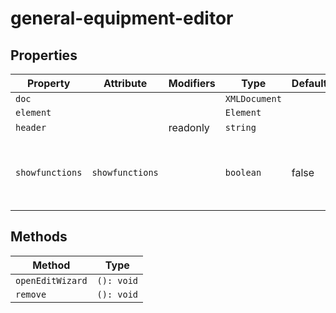 # general-equipment-editor

## Properties

| Property        | Attribute       | Modifiers | Type          | Default | Description                                      |
|-----------------|-----------------|-----------|---------------|---------|--------------------------------------------------|
| `doc`           |                 |           | `XMLDocument` |         |                                                  |
| `element`       |                 |           | `Element`     |         |                                                  |
| `header`        |                 | readonly  | `string`      |         |                                                  |
| `showfunctions` | `showfunctions` |           | `boolean`     | false   | Whether `Function` and `SubFunction` are rendered |

## Methods

| Method           | Type       |
|------------------|------------|
| `openEditWizard` | `(): void` |
| `remove`         | `(): void` |
